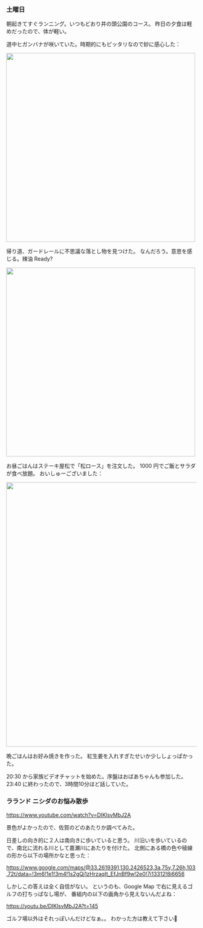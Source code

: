 ### 土曜日

朝起きてすぐランニング。いつもどおり井の頭公園のコース。
昨日の夕食は軽めだったので、体が軽い。

道中ヒガンバナが咲いていた。時期的にもピッタリなので妙に感心した：

<img src="https://i.imgur.com/IDZu3XW.jpg" width="500">

帰り道、ガードレールに不思議な落とし物を見つけた。
なんだろう。意思を感じる。辣油 Ready?

<img src="https://i.imgur.com/f6580P7.jpg" width="500">

お昼ごはんはステーキ屋松で「松ロース」を注文した。
1000 円でご飯とサラダが食べ放題。
おいしゅーございました：

<img src="https://i.imgur.com/gpiES7w.jpg" width="700">

晩ごはんはお好み焼きを作った。
紅生姜を入れすぎたせいか少ししょっぱかった。

20:30 から家族ビデオチャットを始めた。序盤はおばあちゃんも参加した。
23:40 に終わったので、3時間10分ほど話していた。

### ラランド ニシダのお悩み散歩

https://www.youtube.com/watch?v=DIKlsvMbJ2A

景色がよかったので、佐賀のどのあたりか調べてみた。

日差しの向き的に２人は南向きに歩いていると思う。
川沿いを歩いているので、南北に流れる川として嘉瀬川にあたりを付けた。
北側にある橋の色や稜線の形から以下の場所かなと思った：

https://www.google.com/maps/@33.2619391,130.2426523,3a,75y,7.26h,103.72t/data=!3m6!1e1!3m4!1s2gQj1zHrzaqIt_EfJnBf9w!2e0!7i13312!8i6656

しかしこの答えは全く自信がない。
というのも、Google Map で右に見えるゴルフの打ちっぱなし場が、
番組内の以下の画角から見えないんだよね：

https://youtu.be/DIKlsvMbJ2A?t=145

ゴルフ場以外はそれっぽいんだけどなぁ。。
わかった方は教えて下さい🙇